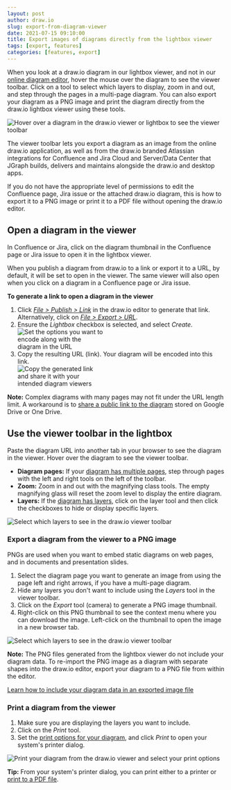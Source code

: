 ```yaml
---
layout: post
author: draw.io
slug: export-from-diagram-viewer
date: 2021-07-15 09:10:00
title: Export images of diagrams directly from the lightbox viewer
tags: [export, features]
categories: [features, export]
---
```


When you look at a draw.io diagram in our lightbox viewer, and not in our [online diagram editor](https://app.diagrams.net), hover the mouse over the diagram to see the viewer toolbar. Click on a tool to select which layers to display, zoom in and out, and step through the pages in a multi-page diagram. You can also export your diagram as a PNG image and print the diagram directly from the draw.io lightbox viewer using these tools. 

<img src="/assets/img/blog/diagram-viewer-toolbar.png" style="max-width:100%;height:auto;" alt="Hover over a diagram in the draw.io viewer or lightbox to see the viewer toolbar">

The viewer toolbar lets you export a diagram as an image from the online draw.io application, as well as from the draw.io branded Atlassian integrations for Confluence and Jira Cloud and Server/Data Center that JGraph builds, delivers and maintains alongside the draw.io and desktop apps.

If you do not have the appropriate level of permissions to edit the Confluence page, Jira issue or the attached draw.io diagram, this is how to export it to a PNG image or print it to a PDF file without opening the draw.io editor.

## Open a diagram in the viewer

In Confluence or Jira, click on the diagram thumbnail in the Confluence page or Jira issue to open it in the lightbox viewer.

When you publish a diagram from draw.io to a link or export it to a URL, by default, it will be set to open in the viewer. The same viewer will also open when you click on a diagram in a Confluence page or Jira issue.

**To generate a link to open a diagram in the viewer** 

1. Click [_File > Publish > Link_](/doc/faq/publish-diagram-as-link.html) in the draw.io editor to generate that link. Alternatively, click on [_File > Export > URL_](/doc/faq/export-to-url.html).
2. Ensure the _Lightbox_ checkbox is selected, and select _Create_.
<br /><img src="/assets/img/blog/publish-link-options.png" style="width=100%;max-width:200px;height:auto;" alt="Set the options you want to encode along with the diagram in the URL">
3. Copy the resulting URL (link). Your diagram will be encoded into this link. 
<br /><img src="/assets/img/blog/published-link.png" style="width=100%;max-width:200px;height:auto;" alt="Copy the generated link and share it with your intended diagram viewers">

**Note:** Complex diagrams with many pages may not fit under the URL length limit. A workaround is to [share a public link to the diagram](/doc/faq/share-diagrams.html) stored on Google Drive or One Drive.

## Use the viewer toolbar in the lightbox

Paste the diagram URL into another tab in your browser to see the diagram in the viewer. Hover over the diagram to see the viewer toolbar.
* **Diagram pages:** If your [diagram has multiple pages](/blog/multiple-page-diagrams.html), step through pages with the left and right tools on the left of the toolbar. 
* **Zoom:** Zoom in and out with the magnifying class tools. The empty magnifying glass will reset the zoom level to display the entire diagram. 
* **Layers:** If the [diagram has layers](/doc/layers.html), click on the layer tool and then click the checkboxes to hide or display specific layers. 

<img src="/assets/img/blog/diagram-viewer-layers.png" style="max-width:100%;height:auto;" alt="Select which layers to see in the draw.io viewer toolbar">

### Export a diagram from the viewer to a PNG image

PNGs are used when you want to embed static diagrams on web pages, and in documents and presentation slides. 

1. Select the diagram page you want to generate an image from using the page left and right arrows, if you have a multi-page diagram.
2. Hide any layers you don't want to include using the _Layers_ tool in the viewer toolbar.
3. Click on the _Export_ tool (camera) to generate a PNG image thumbnail. 
4. Right-click on this PNG thumbnail to see the context menu where you can download the image. Left-click on the thumbnail to open the image in a new browser tab. 

<img src="/assets/img/blog/diagram-viewer-export.png" style="max-width:100%;height:auto;" alt="Select which layers to see in the draw.io viewer toolbar">

**Note:** The PNG files generated from the lightbox viewer do not include your diagram data. To re-import the PNG image as a diagram with separate shapes into the draw.io editor, export your diagram to a PNG file from within the editor. 

[Learn how to include your diagram data in an exported image file](/doc/faq/export-to-png.html)

### Print a diagram from the viewer

1. Make sure you are displaying the layers you want to include. 
2. Click on the _Print_ tool.
3. Set the [print options for your diagram](/doc/faq/print-diagram.html), and click _Print_ to open your system's printer dialog. 

<img src="/assets/img/blog/diagram-viewer-print.png" style="max-width:100%;height:auto;" alt="Print your diagram from the draw.io viewer and select your print options">

**Tip:** From your system's printer dialog, you can print either to a printer or [print to a PDF file](/doc/faq/pdf-print-to.html). 